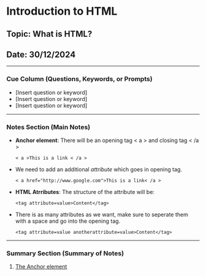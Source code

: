 # Introduction to HTML

## Topic: What is HTML? 

## Date: 30/12/2024 

---

### Cue Column (Questions, Keywords, or Prompts)

- [Insert question or keyword]
- [Insert question or keyword]
- [Insert question or keyword]

---

### Notes Section (Main Notes)

- **Anchor element**: There will be an opening tag < a > and closing tag < /a >

    ```< a >This is a link < /a >```

- We need to add an additional *attribute* which goes in opening tag.

    ```< a href="http://www.google.com">This is a link< /a >```

- **HTML Atrributes**: The structure of the attribute will be:

    ``` <tag attribute=value>Content</tag> ```

- There is as many attributes as we want, make sure to seperate them with a space and go into the opening tag.

    ``` <tag attribute=value anotherattribute=value>Content</tag> ```


---

### Summary Section (Summary of Notes)
1. [The Anchor element](https://developer.mozilla.org/en-US/docs/Web/HTML/Element/a)


